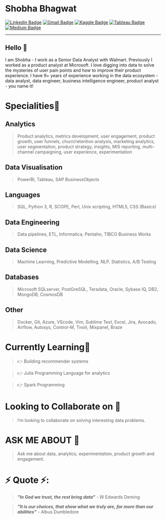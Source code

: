 # Shobha Bhagwat

[![Linkedin Badge](https://img.shields.io/badge/-LinkedIn-blue?style=flat-square&logo=Linkedin&logoColor=white&link=https://www.linkedin.com/in/shobha-bhagwat-6a463357/)](https://www.linkedin.com/in/shobha-bhagwat-6a463357/) 
[![Gmail Badge](https://img.shields.io/badge/-Gmail-c14438?style=flat-square&logo=Gmail&logoColor=white&link=mailto:bhagwatshobha@gmail.com)](bhagwatshobha@gmail.com)
[![Kaggle Badge](https://img.shields.io/badge/-Kaggle-blue?style=flat-square&logo=Kaggle&logoColor=white&link=https://www.kaggle.com/shobhab)](https://www.kaggle.com/shobhab)
[![Tableau Badge](https://img.shields.io/badge/-Tableau-9cf?style=flat-square&logo=Tableau&logoColor=red&link=https://public.tableau.com/profile/shobhabhagwat#!/)](https://public.tableau.com/profile/shobhabhagwat#!/)
[![Medium Badge](https://img.shields.io/badge/-Medium-white?style=flat-square&logo=Medium&logoColor=black&link=https://imshobhabhagwat.medium.com/)](https://imshobhabhagwat.medium.com/)

---
## Hello 👋

I am Shobha - I work as a Senior Data Analyst with Walmart. Previously I worked as a product analyst at Microsoft. I love digging into data to solve the mysteries of user pain points and how to improve their product experience. I have 9+ years of experience working in the data ecosystem - data analyst, data engineer, business intelligence engineer, product analyst - you name it!

# Specialities🥇

## Analytics
> Product analytics, metrics development, user engagement, product growth, user funnels, churn/retention analysis, marketing analytics, user segmentation, product strategy, insights, MIS reporting, multi-channel campaigning, user experience, experimentation 
## Data Visualisation
>PowerBI, Tableau, SAP BusinessObjects
## Languages
> SQL, Python 3, R, SCOPE, Perl, Unix scripting, HTML5, CSS (Basics)
## Data Engineering
>Data pipelines, ETL, Informatica, Pentaho, TIBCO Business Works
## Data Science
> Machine Learning, Predictive Modelling, NLP, Statistics, A/B Testing
## Databases
> Microsoft SQLserver, PostGreSQL, Teradata, Oracle, Sybase IQ, DB2, MongoDB, CosmosDB
## Other
>Docker, Git, Azure, VScode, Vim, Sublime Text, Excel, Jira, Avocado, Airflow, Autosys, Control-M, Tivoli, Mixpanel, Braze 

# Currently Learning🎯
>👉 Building recommender systems

>👉 Julia Programming Language for analytics

>👉 Spark Programming


# Looking to Collaborate on 👯
> I’m looking to collaborate on solving interesting data problems.   

# ASK ME ABOUT 💬
> Ask me about data, analytics, experimentation, product growth and engagement.


# ⚡ Quote ⚡: 
> __*"In God we trust, the rest bring data"*__ - W Edwards Deming

> __*"It is our choices, that show what we truly are, far more than our abilities"*__ - Albus Dumbledore
